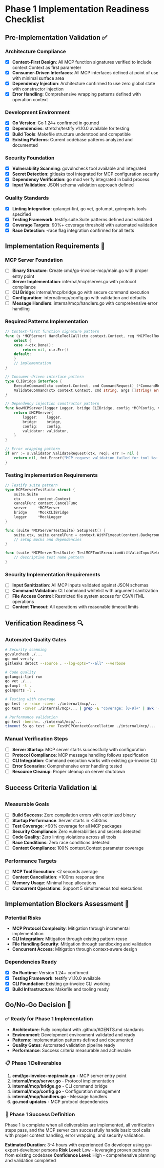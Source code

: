 # Phase 1 Implementation Readiness Checklist

## Pre-Implementation Validation ✅

### Architecture Compliance
- [x] **Context-First Design**: All MCP function signatures verified to include context.Context as first parameter
- [x] **Consumer-Driven Interfaces**: All MCP interfaces defined at point of use with minimal surface area
- [x] **Dependency Injection**: Architecture confirmed to use zero global state with constructor injection
- [x] **Error Handling**: Comprehensive wrapping patterns defined with operation context

### Development Environment
- [x] **Go Version**: Go 1.24+ confirmed in go.mod
- [x] **Dependencies**: stretchr/testify v1.10.0 available for testing
- [x] **Build Tools**: Makefile structure understood and compatible
- [x] **Existing Patterns**: Current codebase patterns analyzed and documented

### Security Foundation
- [x] **Vulnerability Scanning**: govulncheck tool available and integrated
- [x] **Secret Detection**: gitleaks tool integrated for MCP configuration security
- [x] **Dependency Verification**: go mod verify integrated in build process
- [x] **Input Validation**: JSON schema validation approach defined

### Quality Standards
- [x] **Linting Integration**: golangci-lint, go vet, gofumpt, goimports tools specified
- [x] **Testing Framework**: testify.suite.Suite patterns defined and validated
- [x] **Coverage Targets**: 90%+ coverage threshold with automated validation
- [x] **Race Detection**: -race flag integration confirmed for all tests

## Implementation Requirements 🎯

### MCP Server Foundation
- [ ] **Binary Structure**: Create cmd/go-invoice-mcp/main.go with proper entry point
- [ ] **Server Implementation**: internal/mcp/server.go with protocol compliance
- [ ] **CLI Bridge**: internal/mcp/bridge.go with secure command execution
- [ ] **Configuration**: internal/mcp/config.go with validation and defaults
- [ ] **Message Handlers**: internal/mcp/handlers.go with comprehensive error handling

### Required Patterns Implementation
```go
// Context-first function signature pattern
func (s *MCPServer) HandleToolCall(ctx context.Context, req *MCPToolRequest) (*MCPToolResponse, error) {
    select {
    case <-ctx.Done():
        return nil, ctx.Err()
    default:
    }
    // implementation
}

// Consumer-driven interface pattern
type CLIBridge interface {
    ExecuteCommand(ctx context.Context, cmd CommandRequest) (*CommandResponse, error)
    ValidateCommand(ctx context.Context, cmd string, args []string) error
}

// Dependency injection constructor pattern
func NewMCPServer(logger Logger, bridge CLIBridge, config *MCPConfig, validator RequestValidator) *MCPServer {
    return &MCPServer{
        logger:    logger,
        bridge:    bridge,
        config:    config,
        validator: validator,
    }
}

// Error wrapping pattern
if err := s.validator.ValidateRequest(ctx, req); err != nil {
    return nil, fmt.Errorf("MCP request validation failed for tool %s: %w", req.Tool, err)
}
```

### Testing Implementation Requirements
```go
// Testify suite pattern
type MCPServerTestSuite struct {
    suite.Suite
    ctx        context.Context
    cancelFunc context.CancelFunc
    server     *MCPServer
    bridge     *MockCLIBridge
    logger     *MockLogger
}

func (suite *MCPServerTestSuite) SetupTest() {
    suite.ctx, suite.cancelFunc = context.WithTimeout(context.Background(), 5*time.Second)
    // setup mocks and dependencies
}

func (suite *MCPServerTestSuite) TestMCPToolExecutionWithValidInputReturnsSuccess() {
    // descriptive test name pattern
}
```

### Security Implementation Requirements
- [ ] **Input Sanitization**: All MCP inputs validated against JSON schemas
- [ ] **Command Validation**: CLI command whitelist with argument sanitization
- [ ] **File Access Control**: Restricted file system access for CSV/HTML operations
- [ ] **Context Timeout**: All operations with reasonable timeout limits

## Verification Readiness 🔍

### Automated Quality Gates
```bash
# Security scanning
govulncheck ./...
go mod verify
gitleaks detect --source . --log-opts="--all" --verbose

# Code quality
golangci-lint run
go vet ./...
gofumpt -l .
goimports -l .

# Testing with coverage
go test -v -race -cover ./internal/mcp/...
go test -cover ./internal/mcp/... | grep -E "coverage: [0-9]+" | awk '{if ($2 < 90) exit 1}'

# Performance validation
go test -bench=. ./internal/mcp/...
timeout 5s go test -run TestMCPContextCancellation ./internal/mcp/...
```

### Manual Verification Steps
- [ ] **Server Startup**: MCP server starts successfully with configuration
- [ ] **Protocol Compliance**: MCP message handling follows specification
- [ ] **CLI Integration**: Command execution works with existing go-invoice CLI
- [ ] **Error Scenarios**: Comprehensive error handling tested
- [ ] **Resource Cleanup**: Proper cleanup on server shutdown

## Success Criteria Validation 📊

### Measurable Goals
- [ ] **Build Success**: Zero compilation errors with optimized binary
- [ ] **Startup Performance**: Server starts in <500ms
- [ ] **Test Coverage**: ≥90% coverage for all MCP packages
- [ ] **Security Compliance**: Zero vulnerabilities and secrets detected
- [ ] **Code Quality**: Zero linting violations across all tools
- [ ] **Race Conditions**: Zero race conditions detected
- [ ] **Context Compliance**: 100% context.Context parameter coverage

### Performance Targets
- [ ] **MCP Tool Execution**: <2 seconds average
- [ ] **Context Cancellation**: <100ms response time
- [ ] **Memory Usage**: Minimal heap allocations
- [ ] **Concurrent Operations**: Support 5 simultaneous tool executions

## Implementation Blockers Assessment 🚧

### Potential Risks
- **MCP Protocol Complexity**: Mitigation through incremental implementation
- **CLI Integration**: Mitigation through existing pattern reuse
- **File Handling Security**: Mitigation through sandboxing and validation
- **Concurrent Access**: Mitigation through context-aware design

### Dependencies Ready
- [x] **Go Runtime**: Version 1.24+ confirmed
- [x] **Testing Framework**: testify v1.10.0 available
- [x] **CLI Foundation**: Existing go-invoice CLI working
- [x] **Build Infrastructure**: Makefile and tooling ready

## Go/No-Go Decision 🚦

### ✅ Ready for Phase 1 Implementation
- **Architecture**: Fully compliant with .github/AGENTS.md standards
- **Environment**: Development environment validated and ready
- **Patterns**: Implementation patterns defined and documented
- **Quality Gates**: Automated validation pipeline ready
- **Performance**: Success criteria measurable and achievable

### 📋 Phase 1 Deliverables
1. **cmd/go-invoice-mcp/main.go** - MCP server entry point
2. **internal/mcp/server.go** - Protocol implementation
3. **internal/mcp/bridge.go** - CLI command bridge
4. **internal/mcp/config.go** - Configuration management
5. **internal/mcp/handlers.go** - Message handlers
6. **go.mod updates** - MCP protocol dependencies

### 🎯 Phase 1 Success Definition
Phase 1 is complete when all deliverables are implemented, all verification steps pass, and the MCP server can successfully handle basic tool calls with proper context handling, error wrapping, and security validation.

**Estimated Duration**: 3-4 hours with experienced Go developer using go-expert-developer persona
**Risk Level**: Low - leveraging proven patterns from existing codebase
**Confidence Level**: High - comprehensive planning and validation completed

